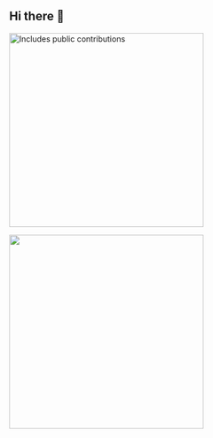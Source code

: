 ## Hi there 👋

<!--
**leexyy0804/leexyy0804** is a ✨ _special_ ✨ repository because its `README.md` (this file) appears on your GitHub profile.

Here are some ideas to get you started:

- 🔭 I’m currently working on ...
- 🌱 I’m currently learning ...
- 👯 I’m looking to collaborate on ...
- 🤔 I’m looking for help with ...
- 💬 Ask me about ...
- 📫 How to reach me: ...
- 😄 Pronouns: ...
- ⚡ Fun fact: ...

<p>
    <a href="https://vaunt.dev">
        <img src="https://api.vaunt.dev/v1/github/entities/leexyy0804/contributions?format=svg&private=true" width="350" title="Includes public and private contributions" />
    </a>
</p>

<p>
    <a href="https://community.vaunt.dev/board/leexyy0804/achievements">
        <img src="https://api.vaunt.dev/v1/github/entities/leexyy0804/achievements?format=svg&limit=3" width="350" />
    </a>
</p>
-->
<p>
    <a href="https://vaunt.dev">
        <img src="https://api.vaunt.dev/v1/github/entities/leexyy0804/contributions?format=svg&private=false" width="350" title="Includes public contributions" />
    </a>
</p>
<p>
    <a href="https://community.vaunt.dev/board/leexyy0804/achievements">
        <img src="https://api.vaunt.dev/v1/github/entities/leexyy0804/achievements?format=svg&limit=3" width="350" />
    </a>
</p>


